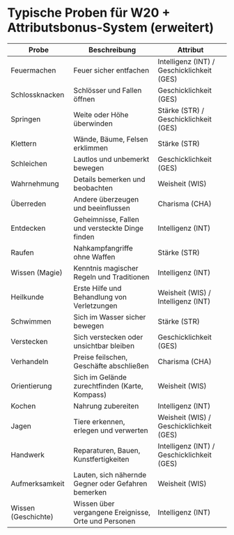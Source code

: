 # Typische Proben für W20 + Attributsbonus-System (erweitert)

| Probe           | Beschreibung                                        | Attribut                     |
|-----------------|---------------------------------------------------|------------------------------|
| Feuermachen     | Feuer sicher entfachen                             | Intelligenz (INT) / Geschicklichkeit (GES) |
| Schlossknacken  | Schlösser und Fallen öffnen                        | Geschicklichkeit (GES)        |
| Springen        | Weite oder Höhe überwinden                          | Stärke (STR) / Geschicklichkeit (GES) |
| Klettern        | Wände, Bäume, Felsen erklimmen                      | Stärke (STR)                 |
| Schleichen      | Lautlos und unbemerkt bewegen                       | Geschicklichkeit (GES)        |
| Wahrnehmung     | Details bemerken und beobachten                      | Weisheit (WIS)                |
| Überreden       | Andere überzeugen und beeinflussen                   | Charisma (CHA)                |
| Entdecken       | Geheimnisse, Fallen und versteckte Dinge finden      | Intelligenz (INT)             |
| Raufen          | Nahkampfangriffe ohne Waffen                         | Stärke (STR)                 |
| Wissen (Magie)  | Kenntnis magischer Regeln und Traditionen             | Intelligenz (INT)             |
| Heilkunde         | Erste Hilfe und Behandlung von Verletzungen            | Weisheit (WIS) / Intelligenz (INT) |
| Schwimmen       | Sich im Wasser sicher bewegen                         | Stärke (STR)                 |
| Verstecken      | Sich verstecken oder unsichtbar bleiben                | Geschicklichkeit (GES)        |
| Verhandeln      | Preise feilschen, Geschäfte abschließen                 | Charisma (CHA)                |
| Orientierung    | Sich im Gelände zurechtfinden (Karte, Kompass)          | Weisheit (WIS)                |
| Kochen          | Nahrung zubereiten                                    | Intelligenz (INT)             |
| Jagen           | Tiere erkennen, erlegen und verwerten                   | Weisheit (WIS) / Geschicklichkeit (GES) |
| Handwerk        | Reparaturen, Bauen, Kunstfertigkeiten                   | Intelligenz (INT) / Geschicklichkeit (GES) |
| Aufmerksamkeit  | Lauten, sich nähernde Gegner oder Gefahren bemerken      | Weisheit (WIS)                |
| Wissen (Geschichte) | Wissen über vergangene Ereignisse, Orte und Personen   | Intelligenz (INT)             |

